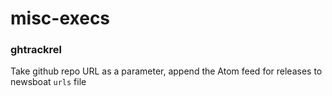 # misc-execs

### ghtrackrel

Take github repo URL as a parameter, append the Atom feed for releases to newsboat `urls` file

